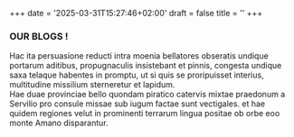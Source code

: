 +++
date = '2025-03-31T15:27:46+02:00'
draft = false
title = ''
+++

### OUR BLOGS !
Hac ita persuasione reducti intra moenia bellatores obseratis undique portarum aditibus, propugnaculis insistebant et pinnis, congesta undique saxa telaque habentes in promptu, ut si quis se proripuisset interius, multitudine missilium sterneretur et lapidum.  
Hae duae provinciae bello quondam piratico catervis mixtae praedonum a Servilio pro consule missae sub iugum factae sunt vectigales. et hae quidem regiones velut in prominenti terrarum lingua positae ob orbe eoo monte Amano disparantur.